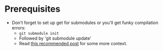 # Prerequisites

* Don't forget to set up get for submodules or you'll get funky compilation errors:
  * `git submodule init`
  * Followed by 'git submodule update'
  * Read [this recommended post](https://chrisjean.com/git-submodules-adding-using-removing-and-updating/) for some more context.
